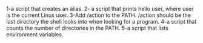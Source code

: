1-a script that creates an alias.
2- a script that prints hello user, where user is the current Linux user.
3-Add /action to the PATH. /action should be the last directory the shell looks into when looking for a program.
4-a script that counts the number of directories in the PATH.
5-a script that lists environment variables.
